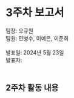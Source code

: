 # 3주차 보고서

팀장: 오규원   
팀원: 민병수, 이예은, 이준희   
</br>
발표일: 2024년 5월 23일   
발표자: 
</br>
</br>
## 2주차 활동 내용
